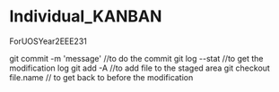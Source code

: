 # Individual_KANBAN
ForUOSYear2EEE231

git commit -m 'message' //to do the commit 
git log --stat //to get the modification log
git add -A //to add file to the staged area
git checkout file.name // to get back to before the modification
